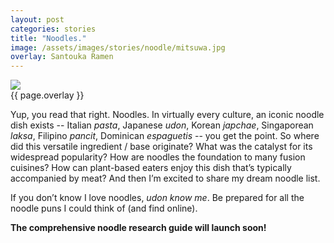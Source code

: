 ```yaml
---
layout: post
categories: stories
title: "Noodles."
image: /assets/images/stories/noodle/mitsuwa.jpg
overlay: Santouka Ramen
---
```

<div class="singleimagecontainer">
    <img src="{{ page.image }}" class="image">
    <div class="singleimageoverlay">{{ page.overlay }}</div>    
</div>

Yup, you read that right. Noodles. In virtually every culture, an iconic noodle dish exists -- Italian *pasta*, Japanese *udon*, Korean *japchae*, Singaporean *laksa*, Filipino *pancit*, Dominican *espaguetis* -- you get the point. So where did this versatile ingredient / base originate? What was the catalyst for its widespread popularity? How are noodles the foundation to many fusion cuisines? How can plant-based eaters enjoy this dish that’s typically accompanied by meat? And then I’m excited to share my dream noodle list.

If you don’t know I love noodles, *udon know me*. Be prepared for all the noodle puns I could think of (and find online). 

**The comprehensive noodle research guide will launch soon!**